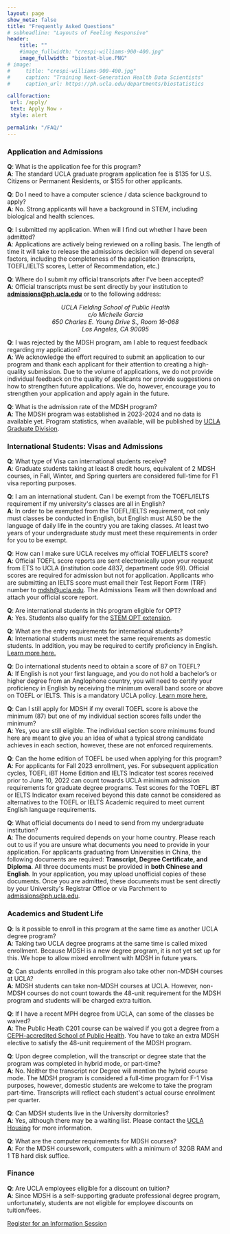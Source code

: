 ```yaml
---
layout: page
show_meta: false
title: "Frequently Asked Questions"
# subheadline: "Layouts of Feeling Responsive"
header:
    title: ""
    #image_fullwidth: "crespi-williams-900-400.jpg"
    image_fullwidth: "biostat-blue.PNG"
# image: 
#     title: "crespi-williams-900-400.jpg"
#     caption: "Training Next-Generation Health Data Scientists"
#     caption_url: https://ph.ucla.edu/departments/biostatistics

callforaction:
 url: /apply/
 text: Apply Now ›
 style: alert

permalink: "/FAQ/"
---
```


### Application and Admissions

**Q**: What is the application fee for this program?\
**A**: The standard UCLA graduate program application fee is $135 for U.S. Citizens or Permanent Residents, or $155 for other applicants.

**Q**: Do I need to have a computer science / data science background to apply?\
**A**: No.  Strong applicants will have a background in STEM, including biological and health sciences. 

**Q**: I submitted my application.  When will I find out whether I have been admitted?\
**A**: Applications are actively being reviewed on a rolling basis. The length of time it will take to release the admissions decision will depend on several factors, including the completeness of the application (transcripts, TOEFL/IELTS scores, Letter of Recommendation, etc.)  

**Q**: Where do I submit my official transcripts after I've been accepted?\
**A**: Official transcripts must be sent directly by your institution to **admissions@ph.ucla.edu** or to the following address:\
*<center>UCLA Fielding School of Public Health</center>*
*<center>c/o Michelle Garcia</center>*
*<center>650 Charles E. Young Drive S., Room 16-068</center>*
*<center>Los Angeles, CA 90095</center>*

**Q**: I was rejected by the MDSH program, am I able to request feedback regarding my application?\
**A**: We acknowledge the effort required to submit an application to our program and thank each applicant for their attention to creating a high-quality submission. Due to the volume of applications, we do not provide individual feedback on the quality of applicants nor provide suggestions on how to strengthen future applications. We do, however, encourage you to strengthen your application and apply again in the future.

**Q**: What is the admission rate of the MDSH program?\
**A**: The MDSH program was established in 2023-2024 and no data is available yet. Program statistics, when available, will be published by [UCLA Graduate Division](https://grad.ucla.edu/programs/school-of-public-health/biostatistics-department/data-science-in-health/).

### International Students: Visas and Admissions

**Q**: What type of Visa can international students receive? \
**A**: Graduate students taking at least 8 credit hours, equivalent of 2 MDSH courses, in Fall, Winter, and Spring quarters are considered full-time for F1 visa reporting purposes. 

**Q**: I am an international student. Can I be exempt from the TOEFL/IELTS requirement if my university's classes are all in English?\
**A**: In order to be exempted from the TOEFL/IELTS requirement, not only must classes be conducted in English, but English must ALSO be the language of daily life in the country you are taking classes. At least two years of your undergraduate study must meet these requirements in order for you to be exempt. 

**Q**: How can I make sure UCLA receives my official TOEFL/IELTS score?\
**A**: Official TOEFL score reports are sent electronically upon your request from ETS to UCLA (institution code 4837, department code 99). Official scores are required for admission but not for application. Applicants who are submitting an IELTS score must email their Test Report Form (TRF) number to mdsh@ucla.edu. The Admissions Team will then download and attach your official score report.

**Q**: Are international students in this program eligible for OPT?\
**A**: Yes.  Students also qualify for the [STEM OPT extension](https://www.uscis.gov/working-in-the-united-states/students-and-exchange-visitors/optional-practical-training-extension-for-stem-students-stem-opt).

**Q**: What are the entry requirements for international students?\
**A**: International students must meet the same requirements as domestic students.  In addition, you may be required to certify proficiency in English. [Learn more here.](https://grad.ucla.edu/admissions/english-requirements/#:~:text=Minimum%20IELTS%20%26%20TOEFL%20Scores&text=Your%20TOEFL%20score%20on%20the,as%20noted%20in%20Departmental%20Information.)

**Q**: Do international students need to obtain a score of 87 on TOEFL?\
**A**: If English is not your first language, and you do not hold a bachelor’s or higher degree from an Anglophone country, you will need to certify your proficiency in English by receiving the minimum overall band score or above on TOEFL or IELTS. This is a mandatory UCLA policy. [Learn more here.](https://grad.ucla.edu/admissions/english-requirements/#:~:text=Minimum%20IELTS%20%26%20TOEFL%20Scores&text=Your%20TOEFL%20score%20on%20the,as%20noted%20in%20Departmental%20Information.)

**Q**: Can I still apply for MDSH if my overall TOEFL score is above the minimum (87) but one of my individual section scores falls under the minimum?\
**A**: Yes, you are still eligible. The individual section score minimums found here are meant to give you an idea of what a typical strong candidate achieves in each section, however, these are not enforced requirements.

**Q**: Can the home edition of TOEFL be used when applying for this program?\
**A**: For applicants for Fall 2023 enrollment, yes.  For subsequent application cycles, TOEFL iBT Home Edition and IELTS Indicator test scores received prior to June 10, 2022 can count towards UCLA minimum admission requirements for graduate degree programs. Test scores for the TOEFL iBT or IELTS Indicator exam received beyond this date cannot be considered as alternatives to the TOEFL or IELTS Academic required to meet current English language requirements.

**Q**: What official documents do I need to send from my undergraduate institution?\
**A**: The documents required depends on your home country.  Please reach out to us if you are unsure what documents you need to provide in your application. For applicants graduating from Universities in China, the following documents are required: **Transcript, Degree Certificate, and Diploma**.  All three documents must be provided in **both Chinese and English**.  In your application, you may upload unofficial copies of these documents.  Once you are admitted, these documents must be sent directly by your University's Registrar Office or via Parchment to <admissions@ph.ucla.edu>.

### Academics and Student Life

**Q**: Is it possible to enroll in this program at the same time as another UCLA degree program?\
**A**: Taking two UCLA degree programs at the same time is called mixed enrollment. Because MDSH is a new degree program, it is not yet set up for this. We hope to allow mixed enrollment with MDSH in future years.  

**Q**: Can students enrolled in this program also take other non-MDSH courses at UCLA?\
**A**: MDSH students can take non-MDSH courses at UCLA. However, non-MDSH courses do not count towards the 48-unit requirement for the MDSH program and students will be charged extra tuition. 

**Q**: If I have a recent MPH degree from UCLA, can some of the classes be waived?\
**A**: The Public Heath C201 course can be waived if you got a degree from a [CEPH-accredited School of Public Health](https://ceph.org/about/org-info/who-we-accredit/accredited/). You have to take an extra MDSH elective to satisfy the 48-unit requirement of the MDSH program.  

**Q**: Upon degree completion, will the transcript or degree state that the program was completed in hybrid mode, or part-time?\
**A**: No.  Neither the transcript nor Degree will mention the hybrid course mode.  The MDSH program is considered a full-time program for F-1 Visa purposes, however, domestic students are welcome to take the program part-time. Transcripts will reflect each student's actual course enrollment per quarter. 

**Q**: Can MDSH students live in the University dormitories?\
**A**: Yes, although there may be a waiting list. Please contact the [UCLA Housing](https://portal.housing.ucla.edu/) for more information. 

**Q**: What are the computer requirements for MDSH courses?\
**A**: For the MDSH coursework, computers with a minimum of 32GB RAM and 1 TB hard disk suffice.

### Finance 

**Q**: Are UCLA employees eligible for a discount on tuition?\
**A**: Since MDSH is a self-supporting graduate professional degree program, unfortunately, students are not eligible for employee discounts on tuition/fees. 


<div class="row t60 b60">
        <div class="small-12 text-center columns">
            <a class="button large radius info" href="https://ucla.zoom.us/meeting/register/tJIuc-mtqj0qG91cHwVA2wEnn3WDwxVEio-p">Register for an Information Session</a>
        </div><!-- /.small-12.columns -->
</div><!-- /.row -->



